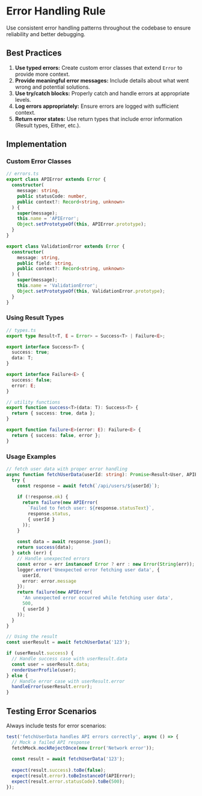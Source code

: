 # Error Handling Rule

Use consistent error handling patterns throughout the codebase to ensure reliability and better debugging.

## Best Practices

1. **Use typed errors:** Create custom error classes that extend `Error` to provide more context.
2. **Provide meaningful error messages:** Include details about what went wrong and potential solutions.
3. **Use try/catch blocks:** Properly catch and handle errors at appropriate levels.
4. **Log errors appropriately:** Ensure errors are logged with sufficient context.
5. **Return error states:** Use return types that include error information (Result types, Either, etc.).

## Implementation

### Custom Error Classes

```typescript
// errors.ts
export class APIError extends Error {
  constructor(
    message: string,
    public statusCode: number,
    public context?: Record<string, unknown>
  ) {
    super(message);
    this.name = 'APIError';
    Object.setPrototypeOf(this, APIError.prototype);
  }
}

export class ValidationError extends Error {
  constructor(
    message: string,
    public field: string,
    public context?: Record<string, unknown>
  ) {
    super(message);
    this.name = 'ValidationError';
    Object.setPrototypeOf(this, ValidationError.prototype);
  }
}
```

### Using Result Types

```typescript
// types.ts
export type Result<T, E = Error> = Success<T> | Failure<E>;

export interface Success<T> {
  success: true;
  data: T;
}

export interface Failure<E> {
  success: false;
  error: E;
}

// utility functions
export function success<T>(data: T): Success<T> {
  return { success: true, data };
}

export function failure<E>(error: E): Failure<E> {
  return { success: false, error };
}
```

### Usage Examples

```typescript
// fetch user data with proper error handling
async function fetchUserData(userId: string): Promise<Result<User, APIError>> {
  try {
    const response = await fetch(`/api/users/${userId}`);
    
    if (!response.ok) {
      return failure(new APIError(
        `Failed to fetch user: ${response.statusText}`,
        response.status,
        { userId }
      ));
    }
    
    const data = await response.json();
    return success(data);
  } catch (err) {
    // Handle unexpected errors
    const error = err instanceof Error ? err : new Error(String(err));
    logger.error('Unexpected error fetching user data', { 
      userId, 
      error: error.message
    });
    return failure(new APIError(
      'An unexpected error occurred while fetching user data',
      500,
      { userId }
    ));
  }
}

// Using the result
const userResult = await fetchUserData('123');

if (userResult.success) {
  // Handle success case with userResult.data
  const user = userResult.data;
  renderUserProfile(user);
} else {
  // Handle error case with userResult.error
  handleError(userResult.error);
}
```

## Testing Error Scenarios

Always include tests for error scenarios:

```typescript
test('fetchUserData handles API errors correctly', async () => {
  // Mock a failed API response
  fetchMock.mockRejectOnce(new Error('Network error'));
  
  const result = await fetchUserData('123');
  
  expect(result.success).toBe(false);
  expect(result.error).toBeInstanceOf(APIError);
  expect(result.error.statusCode).toBe(500);
});
``` 